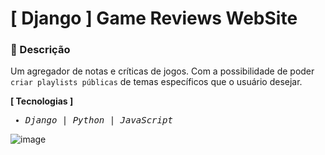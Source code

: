 # [ Django ] Game Reviews WebSite

### 📑 Descrição
Um agregador de notas e críticas de jogos. Com a possibilidade de poder ``criar playlists públicas`` de temas específicos que o usuário desejar.


**[ Tecnologias ]**

<samp>
  
- <em>Django</em> | <em>Python</em> | <em>JavaScript</em> 
  
</samp>


![image](https://user-images.githubusercontent.com/99571291/202287918-17c1f6e7-35b6-4a32-b4b9-36ce4f62298a.png)


